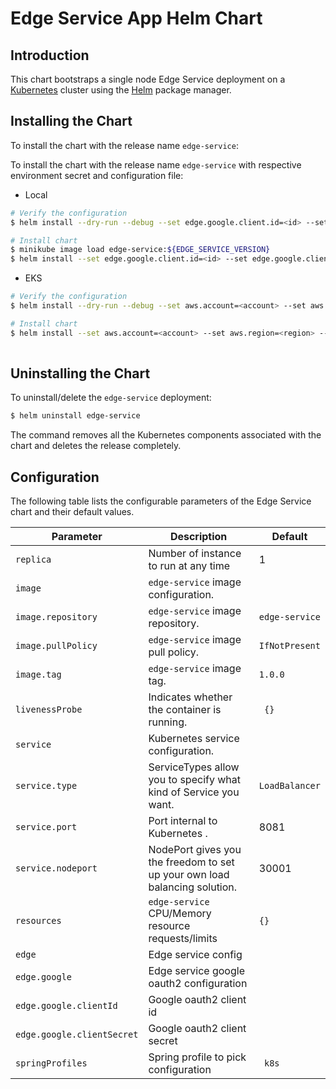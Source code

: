 #  Edge Service App Helm Chart


## Introduction

This chart bootstraps a single node Edge Service deployment on a [Kubernetes](http://kubernetes.io) cluster using the [Helm](https://helm.sh) package manager.

## Installing the Chart

To install the chart with the release name `edge-service`:

To install the chart with the release name `edge-service` with respective environment secret and configuration file:

- Local
```bash
# Verify the configuration 
$ helm install --dry-run --debug --set edge.google.client.id=<id> --set edge.google.client.secret=<secret> edge-service edge-service -f edge-service/env/local/secrets.yaml

# Install chart
$ minikube image load edge-service:${EDGE_SERVICE_VERSION}
$ helm install --set edge.google.client.id=<id> --set edge.google.client.secret=<secret> edge-service edge-service -f edge-service/env/local/secrets.yaml
```

- EKS
```bash
# Verify the configuration 
$ helm install --dry-run --debug --set aws.account=<account> --set aws.region=<region> --set edge.google.client.id=<id> --set edge.google.client.secret=<secret> edge-service edge-service -f edge-service/env/local/secrets.yaml -f edge-service/env/eks/values.yaml

# Install chart
$ helm install --set aws.account=<account> --set aws.region=<region> --set edge.google.client.id=<id> --set edge.google.client.secret=<secret> edge-service edge-service -f edge-service/env/local/secrets.yaml -f edge-service/env/eks/values.yaml
    
```

## Uninstalling the Chart

To uninstall/delete the `edge-service` deployment:

```bash
$ helm uninstall edge-service
```

The command removes all the Kubernetes components associated with the chart and deletes the release completely.

## Configuration

The following table lists the configurable parameters of the Edge Service chart and their default values.

| Parameter                                    | Description                                                                                  | Default                                              |
| -------------------------------------------- | -------------------------------------------------------------------------------------------- | ---------------------------------------------------- |
| `replica`                                 | Number of instance to run at any time                                                      	| 1 |
| `image`                                        | `edge-service` image configuration.                                                            	| ` ` |
| `image.repository`                             | `edge-service` image repository.                                                               	| `edge-service`|
| `image.pullPolicy`                             | `edge-service` image pull policy.                                                             	 | `IfNotPresent`|
| `image.tag`                                    | `edge-service` image tag.                                                                      	| `1.0.0`|
| `livenessProbe`                                | Indicates whether the container is running.                                                | ` {}` |
| `service`                                      | Kubernetes service configuration.                                                          | ` ` |
| `service.type`                                 | ServiceTypes allow you to specify what kind of Service you want.                           | `LoadBalancer` |
| `service.port`                                 | Port internal to Kubernetes                                    .                           | 8081 |
| `service.nodeport`                             | NodePort gives you the freedom to set up your own load balancing solution.                 | 30001|
| `resources`                                    | `edge-service` CPU/Memory resource requests/limits                                         | `{}` |
| `edge`                                         | Edge service config                                                                        | `  `  |
| `edge.google`                                  | Edge service google oauth2 configuration                                                   | `  `  |
| `edge.google.clientId`                         | Google oauth2 client id
| `edge.google.clientSecret`                     | Google oauth2 client secret                                                               | `  `  |
| `springProfiles`                               | Spring profile to pick configuration                                                     | ` k8s`  |








